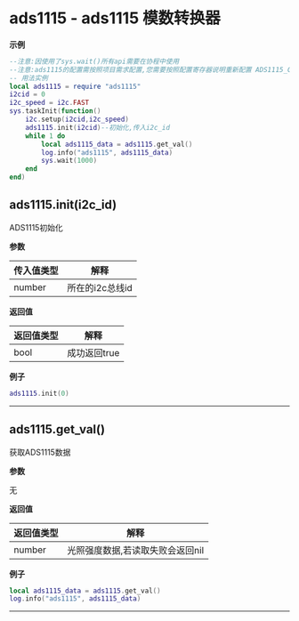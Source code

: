 # ads1115 - ads1115 模数转换器 

**示例**

```lua
--注意:因使用了sys.wait()所有api需要在协程中使用
--注意:ads1115的配置需按照项目需求配置,您需要按照配置寄存器说明重新配置 ADS1115_CONF_HCMD 和 ADS1115_CONF_LCMD !!!
-- 用法实例
local ads1115 = require "ads1115"
i2cid = 0
i2c_speed = i2c.FAST
sys.taskInit(function()
    i2c.setup(i2cid,i2c_speed)
    ads1115.init(i2cid)--初始化,传入i2c_id
    while 1 do
        local ads1115_data = ads1115.get_val()
        log.info("ads1115", ads1115_data)
        sys.wait(1000)
    end
end)

```

## ads1115.init(i2c_id)



ADS1115初始化

**参数**

|传入值类型|解释|
|-|-|
|number|所在的i2c总线id|

**返回值**

|返回值类型|解释|
|-|-|
|bool|成功返回true|

**例子**

```lua
ads1115.init(0)

```

---

## ads1115.get_val()



获取ADS1115数据

**参数**

无

**返回值**

|返回值类型|解释|
|-|-|
|number|光照强度数据,若读取失败会返回nil|

**例子**

```lua
local ads1115_data = ads1115.get_val()
log.info("ads1115", ads1115_data)

```

---

